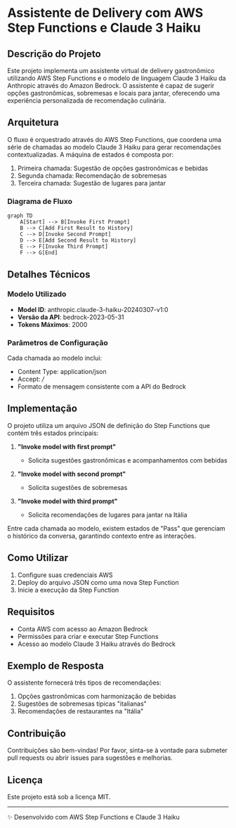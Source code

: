
# Assistente de Delivery com AWS Step Functions e Claude 3 Haiku

## Descrição do Projeto 

Este projeto implementa um assistente virtual de delivery gastronômico utilizando AWS Step Functions e o modelo de linguagem Claude 3 Haiku da Anthropic através do Amazon Bedrock. O assistente é capaz de sugerir opções gastronômicas, sobremesas e locais para jantar, oferecendo uma experiência personalizada de recomendação culinária.

## Arquitetura

O fluxo é orquestrado através do AWS Step Functions, que coordena uma série de chamadas ao modelo Claude 3 Haiku para gerar recomendações contextualizadas. A máquina de estados é composta por:

1. Primeira chamada: Sugestão de opções gastronômicas e bebidas
2. Segunda chamada: Recomendação de sobremesas 
3. Terceira chamada: Sugestão de lugares para jantar 

### Diagrama de Fluxo
```mermaid
graph TD
    A[Start] --> B[Invoke First Prompt]
    B --> C[Add First Result to History]
    C --> D[Invoke Second Prompt]
    D --> E[Add Second Result to History]
    E --> F[Invoke Third Prompt]
    F --> G[End]
```

## Detalhes Técnicos

### Modelo Utilizado
- **Model ID**: anthropic.claude-3-haiku-20240307-v1:0
- **Versão da API**: bedrock-2023-05-31
- **Tokens Máximos**: 2000

### Parâmetros de Configuração
Cada chamada ao modelo inclui:
- Content Type: application/json
- Accept: */*
- Formato de mensagem consistente com a API do Bedrock

## Implementação

O projeto utiliza um arquivo JSON de definição do Step Functions que contém três estados principais:

1. **"Invoke model with first prompt"**
   - Solicita sugestões gastronômicas e acompanhamentos com bebidas

2. **"Invoke model with second prompt"**
   - Solicita sugestões de sobremesas 

3. **"Invoke model with third prompt"**
   - Solicita recomendações de lugares para jantar na Itália

Entre cada chamada ao modelo, existem estados de "Pass" que gerenciam o histórico da conversa, garantindo contexto entre as interações.

## Como Utilizar

1. Configure suas credenciais AWS
2. Deploy do arquivo JSON como uma nova Step Function
3. Inicie a execução da Step Function

## Requisitos

- Conta AWS com acesso ao Amazon Bedrock
- Permissões para criar e executar Step Functions
- Acesso ao modelo Claude 3 Haiku através do Bedrock

## Exemplo de Resposta

O assistente fornecerá três tipos de recomendações:
1. Opções gastronômicas com harmonização de bebidas
2. Sugestões de sobremesas típicas "italianas"
3. Recomendações de restaurantes na "Itália"

## Contribuição

Contribuições são bem-vindas! Por favor, sinta-se à vontade para submeter pull requests ou abrir issues para sugestões e melhorias.

## Licença

Este projeto está sob a licença MIT.

---

✨ Desenvolvido com AWS Step Functions e Claude 3 Haiku

